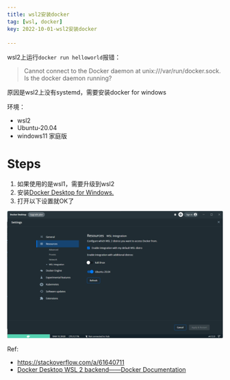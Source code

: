 ```yaml
---
title: wsl2安装docker
tag: [wsl, docker]
key: 2022-10-01-wsl2安装docker

---
```


wsl2上运行`docker run helloworld`报错：

> Cannot connect to the Docker daemon at unix:///var/run/docker.sock. Is the docker daemon running?

原因是wsl2上没有systemd，需要安装docker for windows

环境：

- wsl2
- Ubuntu-20.04
- windows11 家庭版

# Steps

1. 如果使用的是wsl1，需要升级到wsl2
2. 安装[Docker Desktop for Windows.](https://docs.docker.com/desktop/windows/wsl/#download)
3. 打开以下设置就OK了

![image-20221001181515376](../imgsrc/image-20221001181515376.png)

Ref:

- https://stackoverflow.com/a/61640711
- [Docker Desktop WSL 2 backend——Docker Documentation](https://docs.docker.com/desktop/windows/wsl/)